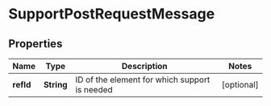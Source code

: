 

# SupportPostRequestMessage


## Properties

| Name | Type | Description | Notes |
|------------ | ------------- | ------------- | -------------|
|**refId** | **String** | ID of the element for which support is needed |  [optional] |



